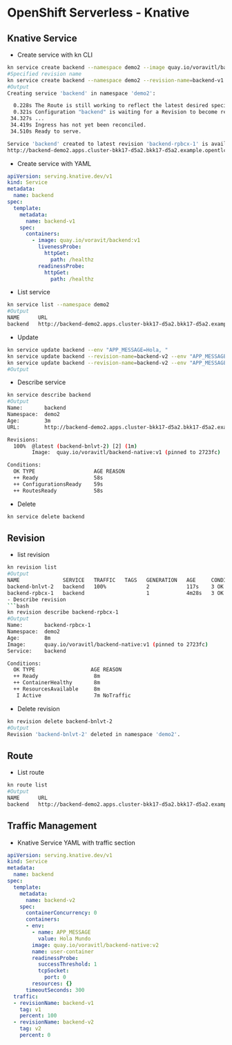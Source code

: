 # OpenShift Serverless - Knative
## Knative Service
- Create service with kn CLI
```bash
kn service create backend --namespace demo2 --image quay.io/voravitl/backend-native:v1
#Specified revision name
kn service create backend --namespace demo2 --revision-name=backend-v1 --image quay.io/voravitl/backend-native:v1
#Output
Creating service 'backend' in namespace 'demo2':

  0.228s The Route is still working to reflect the latest desired specification.
  0.321s Configuration "backend" is waiting for a Revision to become ready.
 34.327s ...
 34.419s Ingress has not yet been reconciled.
 34.510s Ready to serve.

Service 'backend' created to latest revision 'backend-rpbcx-1' is available at URL:
http://backend-demo2.apps.cluster-bkk17-d5a2.bkk17-d5a2.example.opentlc.com
```
- Create service with YAML
```yaml
apiVersion: serving.knative.dev/v1
kind: Service
metadata:
  name: backend
spec:
  template:
    metadata:
      name: backend-v1
    spec:
      containers:
        - image: quay.io/voravit/backend:v1
          livenessProbe:
            httpGet:
              path: /healthz
          readinessProbe:
            httpGet:
              path: /healthz
```
- List service
```bash
kn service list --namespace demo2
#Output
NAME      URL                                                                           LATEST            AGE   CONDITIONS   READY   REASON
backend   http://backend-demo2.apps.cluster-bkk17-d5a2.bkk17-d5a2.example.opentlc.com   backend-rpbcx-1   73s   3 OK / 3     True
```
- Update
```bash
kn service update backend --env "APP_MESSAGE=Hola, "
kn service update backend --revision-name=backend-v2 --env "APP_MESSAGE=Hola Mundo"
kn service update backend --revision-name=backend-v2 --env "APP_MESSAGE=Hola Mundo" --image quay.io/voravitl/backend-native:v2
#Output
```
- Describe service
```bash
kn service describe backend
#Output
Name:       backend
Namespace:  demo2
Age:        3m
URL:        http://backend-demo2.apps.cluster-bkk17-d5a2.bkk17-d5a2.example.opentlc.com

Revisions:
  100%  @latest (backend-bnlvt-2) [2] (1m)
        Image:  quay.io/voravitl/backend-native:v1 (pinned to 2723fc)

Conditions:
  OK TYPE                   AGE REASON
  ++ Ready                  58s
  ++ ConfigurationsReady    59s
  ++ RoutesReady            58s
```
- Delete
```bash
kn service delete backend
```
## Revision
- list revision
```bash
kn revision list
#Output
NAME              SERVICE   TRAFFIC   TAGS   GENERATION   AGE     CONDITIONS   READY   REASON
backend-bnlvt-2   backend   100%             2            117s    3 OK / 4     True
backend-rpbcx-1   backend                    1            4m28s   3 OK / 4     True ```
- Describe revision
```bash
kn revision describe backend-rpbcx-1
#Output
Name:       backend-rpbcx-1
Namespace:  demo2
Age:        8m
Image:      quay.io/voravitl/backend-native:v1 (pinned to 2723fc)
Service:    backend

Conditions:
  OK TYPE                  AGE REASON
  ++ Ready                  8m
  ++ ContainerHealthy       8m
  ++ ResourcesAvailable     8m
   I Active                 7m NoTraffic
```
- Delete revision
```bash
kn revision delete backend-bnlvt-2
#Output
Revision 'backend-bnlvt-2' deleted in namespace 'demo2'.
```
## Route
- List route
```bash
kn route list
#Output
NAME      URL                                                                           READY
backend   http://backend-demo2.apps.cluster-bkk17-d5a2.bkk17-d5a2.example.opentlc.com   True
```
## Traffic Management
- Knative Service YAML with traffic section
```yaml
apiVersion: serving.knative.dev/v1
kind: Service
metadata:
  name: backend
spec:
  template:
    metadata:
      name: backend-v2
    spec:
      containerConcurrency: 0
      containers:
      - env:
        - name: APP_MESSAGE
          value: Hola Mundo
        image: quay.io/voravitl/backend-native:v2
        name: user-container
        readinessProbe:
          successThreshold: 1
          tcpSocket:
            port: 0
        resources: {}
      timeoutSeconds: 300
  traffic:
  - revisionName: backend-v1
    tag: v1
    percent: 100
  - revisionName: backend-v2
    tag: v2
    percent: 0

```

